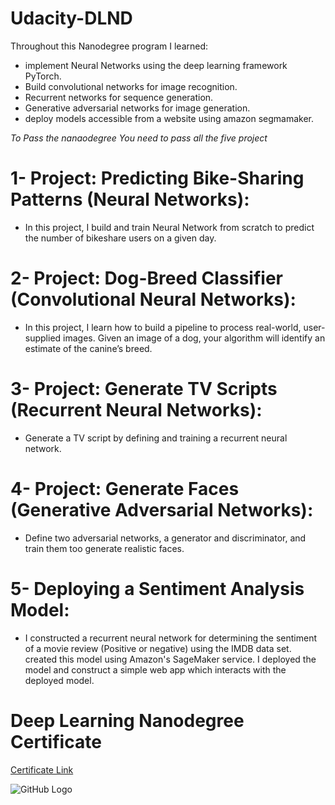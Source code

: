 # Udacity-DLND

Throughout this Nanodegree program I learned:

  - implement Neural Networks using the deep learning framework PyTorch.
  - Build convolutional networks for image recognition.
  - Recurrent networks for sequence generation.
  - Generative adversarial networks for image generation.
  - deploy models accessible from a website using amazon segmamaker.
  
 *To Pass the nanaodegree You need to pass all the five project*
 
 
 
# 1- Project: Predicting Bike-Sharing Patterns (Neural Networks):

 - In this project, I build and train  Neural Network from scratch to predict the number of bikeshare users on a given day.
  
# 2- Project: Dog-Breed Classifier (Convolutional Neural Networks):

  - In this project, I learn how to build a pipeline to process real-world, user-supplied images. Given an image of a dog, your algorithm will identify an estimate of the canine’s breed.
  
# 3- Project: Generate TV Scripts (Recurrent Neural Networks):

  - Generate a TV script by defining and training a recurrent neural network.

# 4- Project: Generate Faces (Generative Adversarial Networks):

   - Define two adversarial networks, a generator and discriminator, and train them too generate realistic faces.
   
# 5- Deploying a Sentiment Analysis Model:

   - I constructed a recurrent neural network for determining the sentiment of a movie review (Positive or negative) using the IMDB data set. created this model
   using Amazon's SageMaker service.
I deployed the model and construct a simple web app which interacts with the deployed model.









# Deep Learning Nanodegree Certificate 

[Certificate Link](confirm.udacity.com/KAYUQKF4)

![GitHub Logo](Udacity-DLND/cerDPND.png)


